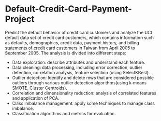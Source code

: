 # Default-Credit-Card-Payment-Project
Predict the default behavior of credit card customers and analyze the UCI default data set of credit card customers, which contains information such as defaults, demographics, credit data, payment history, and billing statements of credit card customers in Taiwan from April 2005 to September 2005.
The analysis is divided into different steps:

- Data exploration: describe attributes and understand each feature.
- Data cleaning: data processing, including error correction, outlier detection, correlation analysis, feature selection (using SelectKBest).
- Outlier detection: Identify and delete rows that are considered possible outliers through various outlier detection algorithms(using k-means SMOTE, Cluster Centroids).
- Correlation and dimensionality reduction: analysis of correlated features and application of PCA.
- Class imbalance management: apply some techniques to manage class imbalance.
- Classification algorithms and metrics for evaluation.
